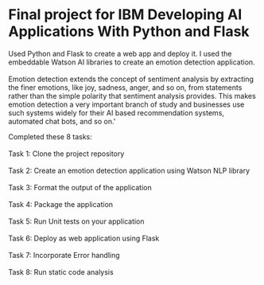 # Final project for IBM Developing AI Applications With Python and Flask

Used Python and Flask to create a web app and deploy it. I used the embeddable Watson AI libraries to create an emotion detection application.
<br>
<br>
Emotion detection extends the concept of sentiment analysis by extracting the finer emotions, like joy, sadness, anger, and so on, from statements rather than the simple polarity that sentiment analysis provides. This makes emotion detection a very important branch of study and businesses use such systems widely for their AI based recommendation systems, automated chat bots, and so on.'



Completed these 8 tasks:
<br>
<br>
Task 1: Clone the project repository
<br>
<br>
Task 2: Create an emotion detection application using Watson NLP library
<br>
<br>
Task 3: Format the output of the application
<br>
<br>
Task 4: Package the application
<br>
<br>
Task 5: Run Unit tests on your application
<br>
<br>
Task 6: Deploy as web application using Flask
<br>
<br>
Task 7: Incorporate Error handling
<br>
<br>
Task 8: Run static code analysis
